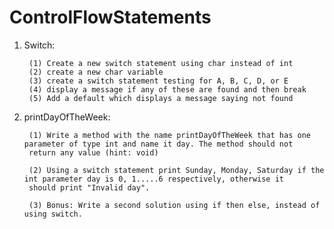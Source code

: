 # ControlFlowStatements

1. Switch:

        (1) Create a new switch statement using char instead of int
        (2) create a new char variable
        (3) create a switch statement testing for A, B, C, D, or E
        (4) display a message if any of these are found and then break
        (5) Add a default which displays a message saying not found

2. printDayOfTheWeek:

        (1) Write a method with the name printDayOfTheWeek that has one parameter of type int and name it day. The method should not  
        return any value (hint: void)
        
        (2) Using a switch statement print Sunday, Monday, Saturday if the int parameter day is 0, 1.....6 respectively, otherwise it   
        should print "Invalid day".

        (3) Bonus: Write a second solution using if then else, instead of using switch.
